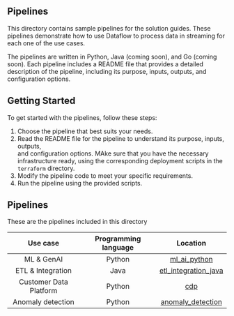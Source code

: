 ## Pipelines

This directory contains sample pipelines for the solution guides. These
pipelines demonstrate how
to use Dataflow to process data in streaming for each one of the use cases.

The pipelines are written in Python, Java (coming soon), and Go (coming soon).
Each pipeline
includes a README file that provides a detailed description of the pipeline,
including its purpose,
inputs, outputs, and configuration options.

## Getting Started

To get started with the pipelines, follow these steps:

1. Choose the pipeline that best suits your needs.
2. Read the README file for the pipeline to understand its purpose, inputs,
   outputs,  
   and configuration options. MAke sure that you have the necessary
   infrastructure ready, using the
   corresponding deployment scripts in the `terraform` directory.
3. Modify the pipeline code to meet your specific requirements.
4. Run the pipeline using the provided scripts.

## Pipelines

These are the pipelines included in this directory

|        Use case        | Programming language |                    Location                    |
|:----------------------:|:--------------------:|:----------------------------------------------:|
|       ML & GenAI       |        Python        |         [ml_ai_python](./ml_ai_python)         |
|   ETL & Integration    |         Java         | [etl_integration_java](./etl_integration_java) |
| Customer Data Platform |        Python        |                  [cdp](./cdp)                  |
|   Anomaly detection    |        Python        |    [anomaly_detection](./anomaly_detection)    |

